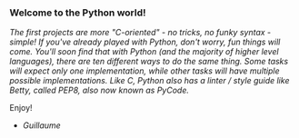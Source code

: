 ### Welcome to the Python world!

*The first projects are more "C-oriented" - no tricks, no funky syntax - simple!
If you've already played with Python, don't worry, fun things will come.
You'll soon find that with Python (and the majority of higher level languages), there are ten different ways to do the same thing. Some tasks will expect only one implementation, while other tasks will have multiple possible implementations.
Like C, Python also has a linter / style guide like Betty, called PEP8, also now known as PyCode.*

Enjoy!

- *Guillaume*
